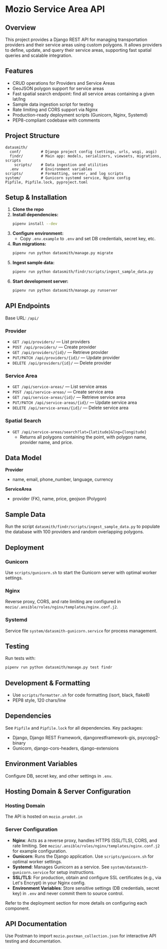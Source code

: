 
# Mozio Service Area API

## Overview
This project provides a Django REST API for managing transportation providers and their service areas using custom polygons. It allows providers to define, update, and query their service areas, supporting fast spatial queries and scalable integration.

## Features
- CRUD operations for Providers and Service Areas
- GeoJSON polygon support for service areas
- Fast spatial search endpoint: find all service areas containing a given lat/lng
- Sample data ingestion script for testing
- Rate limiting and CORS support via Nginx
- Production-ready deployment scripts (Gunicorn, Nginx, Systemd)
- PEP8-compliant codebase with comments

## Project Structure
```
datasmith/
  conf/         # Django project config (settings, urls, wsgi, asgi)
  findr/        # Main app: models, serializers, viewsets, migrations, scripts
    scripts/    # Data ingestion and utilities
  .env          # Environment variables
scripts/        # Formatting, server, and log scripts
system/         # Gunicorn systemd service, Nginx config
Pipfile, Pipfile.lock, pyproject.toml
```

## Setup & Installation
1. **Clone the repo**
2. **Install dependencies:**
   ```bash
   pipenv install --dev
   ```
3. **Configure environment:**
   - Copy `.env.example` to `.env` and set DB credentials, secret key, etc.
4. **Run migrations:**
   ```bash
   pipenv run python datasmith/manage.py migrate
   ```
5. **Ingest sample data:**
   ```bash
   pipenv run python datasmith/findr/scripts/ingest_sample_data.py
   ```
6. **Start development server:**
   ```bash
   pipenv run python datasmith/manage.py runserver
   ```

## API Endpoints
Base URL: `/api/`

### Provider
- `GET /api/providers/` — List providers
- `POST /api/providers/` — Create provider
- `GET /api/providers/{id}/` — Retrieve provider
- `PUT/PATCH /api/providers/{id}/` — Update provider
- `DELETE /api/providers/{id}/` — Delete provider

### Service Area
- `GET /api/service-areas/` — List service areas
- `POST /api/service-areas/` — Create service area
- `GET /api/service-areas/{id}/` — Retrieve service area
- `PUT/PATCH /api/service-areas/{id}/` — Update service area
- `DELETE /api/service-areas/{id}/` — Delete service area

### Spatial Search
- `GET /api/service-areas/search?lat={latitude}&lng={longitude}`
  - Returns all polygons containing the point, with polygon name, provider name, and price.

## Data Model
**Provider**
- name, email, phone_number, language, currency

**ServiceArea**
- provider (FK), name, price, geojson (Polygon)

## Sample Data
Run the script `datasmith/findr/scripts/ingest_sample_data.py` to populate the database with 100 providers and random overlapping polygons.

## Deployment
### Gunicorn
Use `scripts/gunicorn.sh` to start the Gunicorn server with optimal worker settings.

### Nginx
Reverse proxy, CORS, and rate limiting are configured in `mozio/.ansible/roles/nginx/templates/nginx.conf.j2`.

### Systemd
Service file `system/datasmith-gunicorn.service` for process management.

## Testing
Run tests with:
```bash
pipenv run python datasmith/manage.py test findr
```

## Development & Formatting
- Use `scripts/formatter.sh` for code formatting (isort, black, flake8)
- PEP8 style, 120 chars/line

## Dependencies
See `Pipfile` and `Pipfile.lock` for all dependencies. Key packages:
- Django, Django REST Framework, djangorestframework-gis, psycopg2-binary
- Gunicorn, django-cors-headers, django-extensions

## Environment Variables
Configure DB, secret key, and other settings in `.env`.

## Hosting Domain & Server Configuration

### Hosting Domain
The API is hosted on `mozio.prodot.in`

### Server Configuration
- **Nginx**: Acts as a reverse proxy, handles HTTPS (SSL/TLS), CORS, and rate limiting. See `mozio/.ansible/roles/nginx/templates/nginx.conf.j2` for example configuration.
- **Gunicorn**: Runs the Django application. Use `scripts/gunicorn.sh` for optimal worker settings.
- **Systemd**: Manages Gunicorn as a service. See `system/datasmith-gunicorn.service` for setup instructions.
- **SSL/TLS**: For production, obtain and configure SSL certificates (e.g., via Let's Encrypt) in your Nginx config.
- **Environment Variables**: Store sensitive settings (DB credentials, secret key) in `.env` and never commit them to source control.

Refer to the deployment section for more details on configuring each component.

## API Documentation
Use Postman to import `mozio.postman_collection.json` for interactive API testing and documentation.